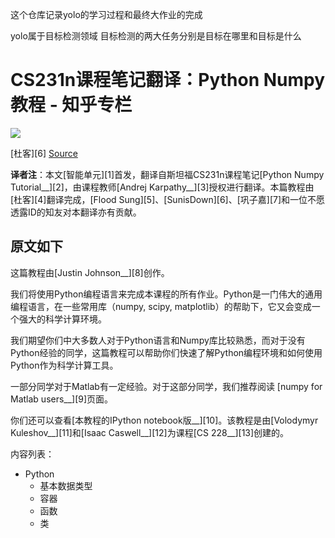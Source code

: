这个仓库记录yolo的学习过程和最终大作业的完成

yolo属于目标检测领域
目标检测的两大任务分别是目标在哪里和目标是什么

# CS231n课程笔记翻译：Python Numpy教程 - 知乎专栏



![](https://pic1.zhimg.com/56fe9d4b74ec164413a54bc57889c480_r.jpg)

[杜客][6] [Source](https://zhuanlan.zhihu.com/p/20878530?refer=intelligentunit "Permalink to CS231n课程笔记翻译：Python Numpy教程 - 知乎专栏")

**译者注**：本文[智能单元][1]首发，翻译自斯坦福CS231n课程笔记[Python Numpy Tutorial__][2]，由课程教师[Andrej Karpathy__][3]授权进行翻译。本篇教程由[杜客][4]翻译完成，[Flood Sung][5]、[SunisDown][6]、[巩子嘉][7]和一位不愿透露ID的知友对本翻译亦有贡献。

  

## 原文如下

这篇教程由[Justin Johnson__][8]创作。

我们将使用Python编程语言来完成本课程的所有作业。Python是一门伟大的通用编程语言，在一些常用库（numpy, scipy, matplotlib）的帮助下，它又会变成一个强大的科学计算环境。

我们期望你们中大多数人对于Python语言和Numpy库比较熟悉，而对于没有Python经验的同学，这篇教程可以帮助你们快速了解Python编程环境和如何使用Python作为科学计算工具。

一部分同学对于Matlab有一定经验。对于这部分同学，我们推荐阅读 [numpy for Matlab users__][9]页面。

你们还可以查看[本教程的IPython notebook版__][10]。该教程是由[Volodymyr Kuleshov__][11]和[Isaac Caswell__][12]为课程[CS 228__][13]创建的。

内容列表：

* Python
    * 基本数据类型
    * 容器
    * 函数
    * 类
